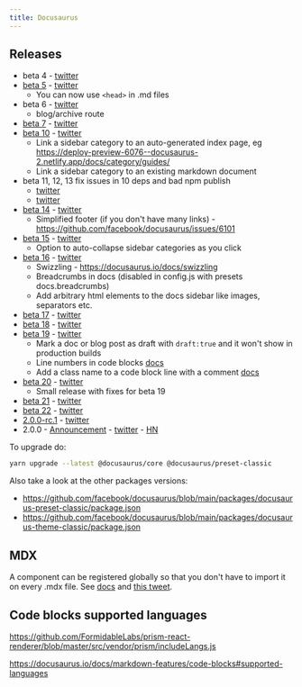 ```yaml
---
title: Docusaurus
---
```


## Releases

- beta 4 - [twitter](https://twitter.com/docusaurus/status/1420518567313690627)
- [beta 5](https://github.com/facebook/docusaurus/releases/tag/v2.0.0-beta.5) - [twitter](https://twitter.com/docusaurus/status/1430916848325910536)
  - You can now use `<head>` in .md files
- beta 6 - [twitter](https://twitter.com/docusaurus/status/1433463372666789892)
  - blog/archive route
- [beta 7](https://github.com/facebook/docusaurus/releases/tag/v2.0.0-beta.7) - [twitter](https://twitter.com/docusaurus/status/1449025696160956417)
- [beta 10](https://github.com/facebook/docusaurus/releases/tag/v2.0.0-beta.10) - [twitter](https://twitter.com/docusaurus/status/1468938703854841856)
  - Link a sidebar category to an auto-generated index page, eg https://deploy-preview-6076--docusaurus-2.netlify.app/docs/category/guides/
  - Link a sidebar category to an existing markdown document
- beta 11, 12, 13 fix issues in 10 deps and bad npm publish
  - [twitter](https://twitter.com/docusaurus/status/1469253182387798020)
  - [twitter](https://twitter.com/docusaurus/status/1469371710969462785)
- [beta 14](https://github.com/facebook/docusaurus/releases/tag/v2.0.0-beta.14) - [twitter](https://twitter.com/docusaurus/status/1473324727527690245)
  - Simplified footer (if you don't have many links) - https://github.com/facebook/docusaurus/issues/6101
- [beta 15](https://github.com/facebook/docusaurus/releases/tag/v2.0.0-beta.15) - [twitter](https://twitter.com/docusaurus/status/1486404763902222341)
  - Option to auto-collapse sidebar categories as you click
- [beta 16](https://github.com/facebook/docusaurus/releases/tag/v2.0.0-beta.16) - [twitter](https://twitter.com/docusaurus/status/1497227180295823366)
  - Swizzling - https://docusaurus.io/docs/swizzling
  - Breadcrumbs in docs (disabled in config.js with presets docs.breadcrumbs)
  - Add arbitrary html elements to the docs sidebar like images, separators etc.
- [beta 17](https://github.com/facebook/docusaurus/releases/tag/v2.0.0-beta.17) - [twitter](https://twitter.com/docusaurus/status/1499439030336950275)
- [beta 18](https://github.com/facebook/docusaurus/releases/tag/v2.0.0-beta.18) - [twitter](https://twitter.com/docusaurus/status/1507375535114141696)
- [beta 19](https://github.com/facebook/docusaurus/releases/tag/v2.0.0-beta.19) - [twitter](https://twitter.com/docusaurus/status/1521886747575074819)
  - Mark a doc or blog post as draft with `draft:true` and it won't show in production builds
  - Line numbers in code blocks [docs](https://docusaurus.io/docs/markdown-features/code-blocks#line-numbering)
  - Add a class name to a code block line with a comment [docs](https://docusaurus.io/docs/markdown-features/code-blocks#custom-magic-comments)
- [beta 20](https://github.com/facebook/docusaurus/releases/tag/v2.0.0-beta.20) - [twitter](https://twitter.com/docusaurus/status/1522273335400357888)
  - Small release with fixes for beta 19
- [beta 21](https://github.com/facebook/docusaurus/releases/tag/v2.0.0-beta.21) - [twitter](https://twitter.com/docusaurus/status/1530224861116780545)
- [beta 22](https://github.com/facebook/docusaurus/releases/tag/v2.0.0-beta.22) - [twitter](https://twitter.com/docusaurus/status/1545438949610512384)
- [2.0.0-rc.1](https://github.com/facebook/docusaurus/releases/tag/v2.0.0-rc.1) - [twitter](https://twitter.com/docusaurus/status/1547616687117070338)
- 2.0.0 - [Announcement](https://docusaurus.io/blog/2022/08/01/announcing-docusaurus-2.0) - [twitter](https://twitter.com/docusaurus/status/1554000364432769025) - [HN](https://news.ycombinator.com/item?id=32303052)

To upgrade do:

```bash
yarn upgrade --latest @docusaurus/core @docusaurus/preset-classic
```

Also take a look at the other packages versions:

- https://github.com/facebook/docusaurus/blob/main/packages/docusaurus-preset-classic/package.json
- https://github.com/facebook/docusaurus/blob/main/packages/docusaurus-theme-classic/package.json

## MDX

A component can be registered globally so that you don't have to import it on every .mdx file. See [docs](https://docusaurus.io/docs/markdown-features/react#mdx-component-scope) and [this tweet](https://twitter.com/docusaurus/status/1529810485280968706).

## Code blocks supported languages

https://github.com/FormidableLabs/prism-react-renderer/blob/master/src/vendor/prism/includeLangs.js

https://docusaurus.io/docs/markdown-features/code-blocks#supported-languages
